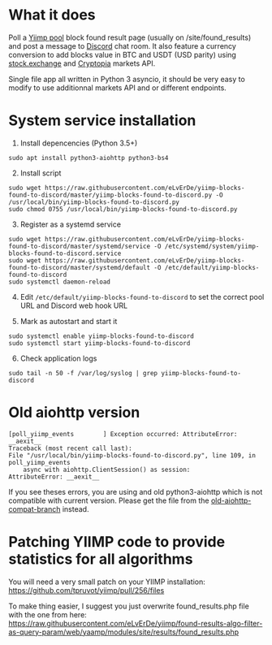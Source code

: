 # What it does

Poll a [Yiimp pool] block found result page (usually on /site/found\_results) and post a message to [Discord] chat room.
It also feature a currency conversion to add blocks value in BTC and USDT (USD parity) using [stock.exchange] and [Cryptopia] markets API.

Single file app all written in Python 3 asyncio, it should be very easy to modify to use additionnal markets API and or different endpoints.


# System service installation

1. Install depencencies (Python 3.5+)
```
sudo apt install python3-aiohttp python3-bs4
```

2. Install script
```
sudo wget https://raw.githubusercontent.com/eLvErDe/yiimp-blocks-found-to-discord/master/yiimp-blocks-found-to-discord.py -O /usr/local/bin/yiimp-blocks-found-to-discord.py
sudo chmod 0755 /usr/local/bin/yiimp-blocks-found-to-discord.py
```

3. Register as a systemd service
```
sudo wget https://raw.githubusercontent.com/eLvErDe/yiimp-blocks-found-to-discord/master/systemd/service -O /etc/systemd/system/yiimp-blocks-found-to-discord.service 
sudo wget https://raw.githubusercontent.com/eLvErDe/yiimp-blocks-found-to-discord/master/systemd/default -O /etc/default/yiimp-blocks-found-to-discord
sudo systemctl daemon-reload
```

4. Edit `/etc/default/yiimp-blocks-found-to-discord` to set the correct pool URL and Discord web hook URL

5. Mark as autostart and start it
```
sudo systemctl enable yiimp-blocks-found-to-discord
sudo systemctl start yiimp-blocks-found-to-discord
```

6. Check application logs
```
sudo tail -n 50 -f /var/log/syslog | grep yiimp-blocks-found-to-discord
```

[Yiimp pool]: https://github.com/tpruvot/yiimp
[Discord]: https://discordapp.com/
[stock.exchange]: https://stocks.exchange/
[Cryptopia]: https://www.cryptopia.co.nz/

# Old aiohttp version

```
[poll_yiimp_events        ] Exception occurred: AttributeError: __aexit__
Traceback (most recent call last):
File "/usr/local/bin/yiimp-blocks-found-to-discord.py", line 109, in poll_yiimp_events
    async with aiohttp.ClientSession() as session:
AttributeError: __aexit__
```

If you see theses errors, you are using and old python3-aiohttp which is not compatible with current version.
Please get the file from the [old-aiohttp-compat-branch] instead.

[old-aiohttp-compat-branch]: https://github.com/eLvErDe/yiimp-blocks-found-to-discord/tree/old-aiohttp-compat

# Patching YIIMP code to provide statistics for all algorithms

You will need a very small patch on your YIIMP installation: https://github.com/tpruvot/yiimp/pull/256/files

To make thing easier, I suggest you just overwrite found_results.php file with the one from here: https://raw.githubusercontent.com/eLvErDe/yiimp/found-results-algo-filter-as-query-param/web/yaamp/modules/site/results/found_results.php

